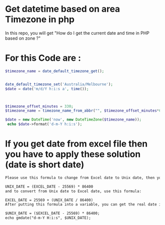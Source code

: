 # Get datetime based on area Timezone  in php 
In this repo, you will get "How do I get the current date and time in PHP based on zone ?" 

# For this Code are : 

```php
$timezone_name = date_default_timezone_get();


date_default_timezone_set('Australia/Melbourne');
$date = date('m/d/Y h:i:s a', time());



$timezone_offset_minutes = 330;
$timezone_name = timezone_name_from_abbr("", $timezone_offset_minutes*60, false);

$date = new DateTime('now', new DateTimeZone($timezone_name));
 echo $date->format('d-m-Y h:i:s'); 

```


# If you get date from excel file then you have to apply these solution  (date is short date)

```html
Please use this formula to change from Excel date to Unix date, then you can use "gmdate" to get the real date in PHP:

UNIX_DATE = (EXCEL_DATE - 25569) * 86400
and to convert from Unix date to Excel date, use this formula:

EXCEL_DATE = 25569 + (UNIX_DATE / 86400)
After putting this formula into a variable, you can get the real date in PHP using this example:

$UNIX_DATE = ($EXCEL_DATE - 25569) * 86400;
echo gmdate("d-m-Y H:i:s", $UNIX_DATE);
```
